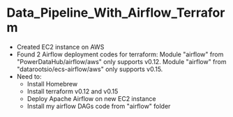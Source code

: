 # Data_Pipeline_With_Airflow_Terraform

- Created EC2 instance on AWS
- Found 2 Airflow deployment codes for terraform: 
  Module "airflow" from "PowerDataHub/airflow/aws" only supports v0.12.
  Module "airflow" from "datarootsio/ecs-airflow/aws" only supports v0.15.
- Need to:
  - Install Homebrew 
  - Install terraform v0.12 and v0.15
  - Deploy Apache Airflow on new EC2 instance
  - Install my airflow DAGs code from "airflow" folder
